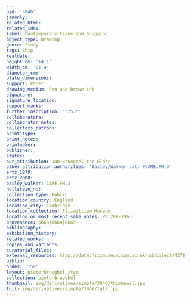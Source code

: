 ```yaml
---
pid: '3046'
janonly: 
related_html: 
related_ids: 
label: Contemporary Crane and Shipping
object_type: Drawing
genre: Study
tags: Ship
realdate: 
height_cm: '14.1'
width_cm: '21.4'
diameter_cm: 
plate_dimensions: 
support: Paper
drawing_medium: Pen and brown ink
signature: 
signature_location: 
support_marks: 
further_inscription: '"253"'
collaborators: 
collaborator_notes: 
collectors_patrons: 
print_type: 
print_notes: 
printmaker: 
publisher: 
states: 
our_attribution: Jan Brueghel the Elder
other_attribution_authorities: 'Bailey/Walker cat. #CAME.FM.3'
ertz_1979: 
ertz_2008: 
bailey_walker: CAME.FM.3
hollstein_no: 
collection_type: Public
location_country: England
location_city: Cambridge
location_collection: Fitzwilliam Museum
location_or_most_recent_sale_notes: PD.209-1963
provenance: 6663|6664|6665
bibliography: 
exhibition_history: 
related_works: 
copies_and_variants: 
curatorial_files: 
external_resources: http://data.fitzmuseum.cam.ac.uk/id/object/4378
biblio: 
order: '150'
layout: pieterbrueghel_item
collection: pieterbrueghel
thumbnail: img/derivatives/simple/3046/thumbnail.jpg
full: img/derivatives/simple/3046/full.jpg
---
```

